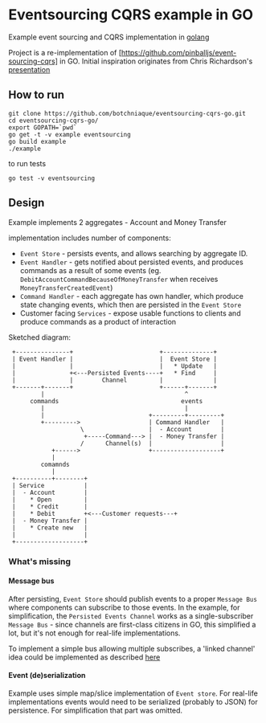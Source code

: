 # Eventsourcing CQRS example in GO

Example event sourcing and CQRS implementation in [golang](golang.org)

Project is a re-implementation of [https://github.com/pinballjs/event-sourcing-cqrs] in GO. Initial inspiration
originates from Chris Richardson's [presentation](http://www.infoq.com/presentations/event-microservice-scala-spring-boot)

## How to run

    git clone https://github.com/botchniaque/eventsourcing-cqrs-go.git
    cd eventsourcing-cqrs-go/
    export GOPATH=`pwd`
    go get -t -v example eventsourcing
    go build example
    ./example


to run tests

    go test -v eventsourcing

## Design
Example implements 2 aggregates - Account and Money Transfer

implementation includes number of components:
- `Event Store` - persists events, and allows searching by aggregate ID.
- `Event Handler` - gets notified about persisted events, and produces commands as a result of some events
(eg. `DebitAccountCommandBecauseOfMoneyTransfer` when receives `MoneyTransferCreatedEvent`)
- `Command Handler` - each aggregate has own handler, which produce state changing events,
which then are persisted in the `Event Store`
- Customer facing `Services` - expose usable functions to clients and produce commands
as a product of interaction

Sketched diagram:

     +---------------+                        +--------------+
     | Event Handler |                        |  Event Store |
     |               |                        |   * Update   |
     |               +<---Persisted Events----+   * Find     |
     |               |        Channel         |              |
     +-------+-------+                        +------+-------+
             |                                       ^
          commands                                  events
             |                                       |
             |                             +---------+---------+
             +--------->                   | Command Handler   |
                        \                  |  - Account        |
                         +-----Command---> |  - Money Transfer |
                        /      Channel(s)  |                   |
                +------>                   +-------------------+
                |
             comamnds
                |
     +----------+--------+
     | Service           |
     |  - Account        |
     |    * Open         |
     |    * Credit       |
     |    * Debit        +<---Customer requests---+
     |  - Money Transfer |
     |    * Create new   |
     |                   |
     +-------------------+

### What's missing
#### Message bus
 After persisting, `Event Store` should publish events to a proper `Message Bus` where components
 can subscribe to those events. In the example, for simplification,
 the `Persisted Events Channel` works as a single-subscriber `Message Bus` - since channels are
 first-class citizens in GO, this simplified a lot, but it's not enough for real-life implementations.

 To implement a simple bus allowing multiple subscribes, a 'linked channel' idea could be implemented
 as described [here](https://rogpeppe.wordpress.com/2009/12/01/concurrent-idioms-1-broadcasting-values-in-go-with-linked-channels/)

#### Event (de)serialization
Example uses simple map/slice implementation of `Event store`. For real-life implementations events would
need to be serialized (probably to JSON) for persistence. For simplification that part was omitted.